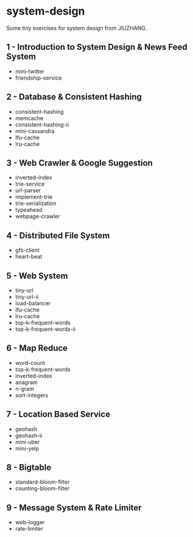 # system-design
Some tiny exercises for system design from JIUZHANG.

## 1 - Introduction to System Design & News Feed System
- mini-twitter
- friendship-service

## 2 - Database & Consistent Hashing
- consistent-hashing
- memcache
- consistent-hashing-ii
- mini-cassandra
- lfu-cache
- lru-cache

## 3 - Web Crawler & Google Suggestion
- inverted-index
- trie-service
- url-parser
- implement-trie
- trie-serialization
- typeahead
- webpage-crawler

## 4 - Distributed File System
- gfs-client
- heart-beat

## 5 - Web System
- tiny-url
- tiny-url-ii
- load-balancer
- lfu-cache
- lru-cache
- top-k-frequent-words
- top-k-frequent-words-ii

## 6 - Map Reduce
- word-count
- top-k-frequent-words
- inverted-index
- anagram
- n-gram
- sort-integers

## 7 - Location Based Service
- geohash
- geohash-ii
- mini-uber
- mini-yelp

## 8 - Bigtable
- standard-bloom-filter
- counting-bloom-filter

## 9 - Message System & Rate Limiter
- web-logger
- rate-limiter
